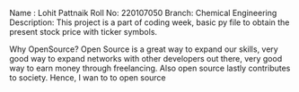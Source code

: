 Name : Lohit Pattnaik
Roll No: 220107050
Branch: Chemical Engineering
Description: This project is a part of coding week, basic py file to obtain the present stock price with ticker symbols.

 Why OpenSource?
Open Source is a great way to expand our skills, very good way to expand networks with other developers out there, very good way to earn money through freelancing. Also open source lastly contributes to society. Hence, I wan to to open source